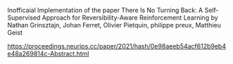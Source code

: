 Inofficaial Implementation of the paper There Is No Turning Back: A Self-Supervised Approach for Reversibility-Aware Reinforcement Learning by Nathan Grinsztajn, Johan Ferret, Olivier Pietquin, philippe preux, Matthieu Geist

https://proceedings.neurips.cc/paper/2021/hash/0e98aeeb54acf612b9eb4e48a269814c-Abstract.html
